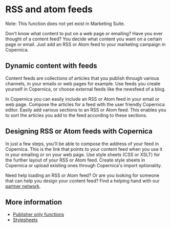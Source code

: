 # RSS and atom feeds

Note: This function does not yet exist in Marketing Suite.

Don't know what content to put on a web page or emailing?
Have you ever thought of a content feed? You decide what content you
want on a certain page or email. Just add an RSS or Atom feed to your
marketing campaign in Copernica.

## Dynamic content with feeds

Content feeds are collections of articles that you publish through
various channels, in your
emails or web pages for example. Use feeds you create yourself in Copernica, or choose
external feeds like the newsfeed of a blog.

In Copernica you can easily include an RSS or Atom feed in your
email or web page. Compose the articles for a feed with the user friendly
Copernica editor. Easily add various sections to an RSS or Atom feed.
This enables you to sort the articles you add to the feed according to
these sections.

## Designing RSS or Atom feeds with Copernica

In just a few steps, you'll be able to compose the address of your feed
in Copernica. This is the link that points to your content feed when you
use it in your emailing or on your web page. Use style sheets (CSS or
XSLT) for the further layout of your RSS or Atom feed. Create style
sheets in Copernica or upload existing ones through Copernica's import
optionality.

Need help loading an RSS or Atom feed? Or are you looking for someone
that can help you design your content feed? Find a helping hand with our
[partner network](http://www.copernica.com/en/support/find-a-partner "Find a partner").

## More information

* [Publisher only functions](./publisher-only)
* [Stylesheets](./stylesheets)

